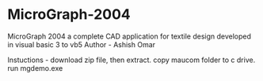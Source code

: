 # MicroGraph-2004
MicroGraph 2004 a complete CAD application for textile design developed in visual basic 3 to vb5
Author - Ashish Omar

Instuctions - 
download zip file, then extract.
copy maucom folder to c drive.
run mgdemo.exe


